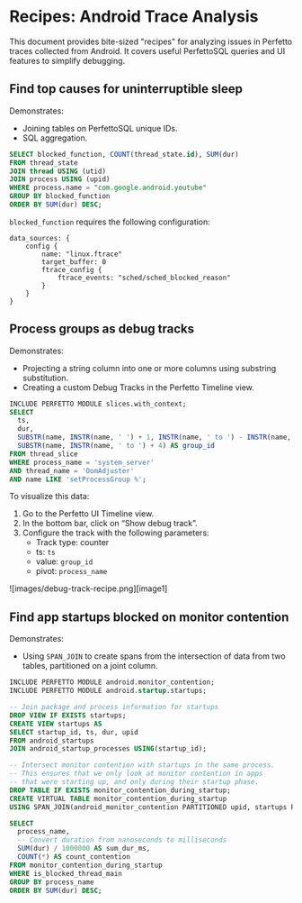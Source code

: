 # Recipes: Android Trace Analysis

This document provides bite-sized "recipes" for analyzing issues in Perfetto
traces collected from Android. It covers useful PerfettoSQL queries and UI
features to simplify debugging.

## Find top causes for uninterruptible sleep

Demonstrates:

- Joining tables on PerfettoSQL unique IDs.
- SQL aggregation.

```sql
SELECT blocked_function, COUNT(thread_state.id), SUM(dur)
FROM thread_state
JOIN thread USING (utid)
JOIN process USING (upid)
WHERE process.name = "com.google.android.youtube"
GROUP BY blocked_function
ORDER BY SUM(dur) DESC;
```

`blocked_function` requires the following configuration:

```
data_sources: {
    config {
        name: "linux.ftrace"
        target_buffer: 0
        ftrace_config {
            ftrace_events: "sched/sched_blocked_reason"
        }
    }
}
```

## Process groups as debug tracks

Demonstrates:

- Projecting a string column into one or more columns using substring
  substitution.
- Creating a custom Debug Tracks in the Perfetto Timeline view.

```sql
INCLUDE PERFETTO MODULE slices.with_context;
SELECT
  ts,
  dur,
  SUBSTR(name, INSTR(name, ' ') + 1, INSTR(name, ' to ') - INSTR(name, ' ') - 1) as process_name,
  SUBSTR(name, INSTR(name, ' to ') + 4) AS group_id
FROM thread_slice
WHERE process_name = 'system_server'
AND thread_name = 'OomAdjuster'
AND name LIKE 'setProcessGroup %';
```

To visualize this data:

1. Go to the Perfetto UI Timeline view.
2. In the bottom bar, click on “Show debug track”.
3. Configure the track with the following parameters:
   - Track type: counter
   - ts: `ts`
   - value: `group_id`
   - pivot: `process_name`

![images/debug-track-recipe.png][image1]

## Find app startups blocked on monitor contention

Demonstrates:

- Using `SPAN_JOIN` to create spans from the intersection of data from two
  tables, partitioned on a joint column.

```sql
INCLUDE PERFETTO MODULE android.monitor_contention;
INCLUDE PERFETTO MODULE android.startup.startups;

-- Join package and process information for startups
DROP VIEW IF EXISTS startups;
CREATE VIEW startups AS
SELECT startup_id, ts, dur, upid
FROM android_startups
JOIN android_startup_processes USING(startup_id);

-- Intersect monitor contention with startups in the same process.
-- This ensures that we only look at monitor contention in apps
-- that were starting up, and only during their startup phase.
DROP TABLE IF EXISTS monitor_contention_during_startup;
CREATE VIRTUAL TABLE monitor_contention_during_startup
USING SPAN_JOIN(android_monitor_contention PARTITIONED upid, startups PARTITIONED upid);

SELECT
  process_name,
  -- Convert duration from nanoseconds to milliseconds
  SUM(dur) / 1000000 AS sum_dur_ms,
  COUNT(*) AS count_contention
FROM monitor_contention_during_startup
WHERE is_blocked_thread_main
GROUP BY process_name
ORDER BY SUM(dur) DESC;
```
